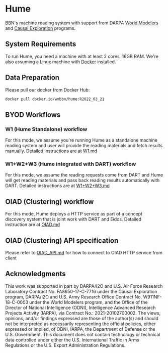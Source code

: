 # Hume
BBN's machine reading system with support from
 DARPA [World Modelers](https://www.darpa.mil/program/world-modelers)
and [Causal Exploration](https://www.darpa.mil/program/causal-exploration) programs. 

## System Requirements

To run Hume, you need a machine with at least 2 cores, 16GB RAM. We're also assuming a Linux machine with [Docker](https://www.docker.com/) installed. 

## Data Preparation

Please pull our docker from Docker Hub:

```bash
docker pull docker.io/wmbbn/hume:R2022_03_21
```

## BYOD Workflows

### W1 (Hume Standalone) workflow

For this mode, we assume you're running Hume as a standalone machine reading system and user will provide the reading materials and fetch results manually. Detailed instructions are at [W1.md](docs/W1.md)

### W1+W2+W3 (Hume integrated with DART) workflow

For this mode, we assume the reading requests come from DART and Hume will get reading materials and pass back reading results automatically with DART. Detailed instructions are at [W1+W2+W3.md](docs/W1+W2+W3.md)

## OIAD (Clustering) workflow

For this mode, Hume deploys a HTTP service as part of a concept discovery system that is joint work with DART and Eidos. Detailed instruction are at [OIAD.md](docs/OIAD.md)

## OIAD (Clustering) API specification

Please refer to [OIAD_API.md](docs/OIAD_API.md) for how to connect to OIAD HTTP service from client

## Acknowledgments

This work was supported in part by DARPA/I2O and U.S. Air Force Research Laboratory Contract No. FA8650-17-C-7716 under the Causal Exploration program, DARPA/I2O and U.S. Army Research Office Contract No. W911NF-18-C-0003 under the World Modelers program, and the Office of the Director of National Intelligence (ODNI), Intelligence Advanced Research Projects Activity (IARPA), via Contract No.: 2021-20102700002. The views, opinions, and/or findings expressed are those of the author(s) and should not be interpreted as necessarily representing the official policies, either expressed or implied, of ODNI, IARPA, the Department of Defense or the U.S. Government. This document does not contain technology or technical data controlled under either the U.S. International Traffic in Arms Regulations or the U.S. Export Administration Regulations.
